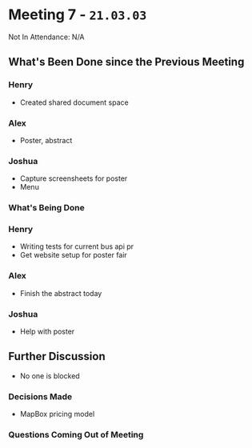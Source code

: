 # Meeting 7 - `21.03.03`
Not In Attendance: N/A

## What's Been Done since the Previous Meeting
### Henry
- Created shared document space
### Alex
- Poster, abstract
### Joshua
- Capture screensheets for poster
- Menu

### What's Being Done
### Henry
- Writing tests for current bus api pr
- Get website setup for poster fair
### Alex
- Finish the abstract today
### Joshua
- Help with poster

## Further Discussion
- No one is blocked

### Decisions Made
- MapBox pricing model
### Questions Coming Out of Meeting

